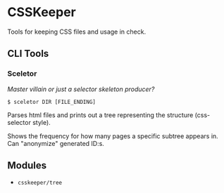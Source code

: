 CSSKeeper
========================================================================

Tools for keeping CSS files and usage in check.


## CLI Tools ##

### Sceletor ###

_Master villain or just a selector skeleton producer?_

    $ sceletor DIR [FILE_ENDING]

Parses html files and prints out a tree representing the structure
(css-selector style).

Shows the frequency for how many pages a specific subtree appears in. Can
"anonymize" generated ID:s.


## Modules ##

* `csskeeper/tree`

